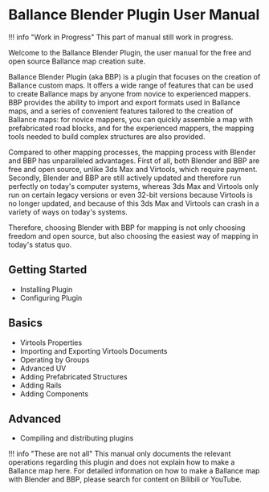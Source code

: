 # Ballance Blender Plugin User Manual

!!! info "Work in Progress"
    This part of manual still work in progress.

Welcome to the Ballance Blender Plugin, the user manual for the free and open source Ballance map creation suite.

Ballance Blender Plugin (aka BBP) is a plugin that focuses on the creation of Ballance custom maps. It offers a wide range of features that can be used to create Ballance maps by anyone from novice to experienced mappers. BBP provides the ability to import and export formats used in Ballance maps, and a series of convenient features tailored to the creation of Ballance maps: for novice mappers, you can quickly assemble a map with prefabricated road blocks, and for the experienced mappers, the mapping tools needed to build complex structures are also provided.

Compared to other mapping processes, the mapping process with Blender and BBP has unparalleled advantages. First of all, both Blender and BBP are free and open source, unlike 3ds Max and Virtools, which require payment. Secondly, Blender and BBP are still actively updated and therefore run perfectly on today's computer systems, whereas 3ds Max and Virtools only run on certain legacy versions or even 32-bit versions because Virtools is no longer updated, and because of this 3ds Max and Virtools can crash in a variety of ways on today's systems.

Therefore, choosing Blender with BBP for mapping is not only choosing freedom and open source, but also choosing the easiest way of mapping in today's status quo.

## Getting Started

* Installing Plugin
* Configuring Plugin

## Basics

* Virtools Properties
* Importing and Exporting Virtools Documents
* Operating by Groups
* Advanced UV
* Adding Prefabricated Structures
* Adding Rails
* Adding Components

## Advanced

* Compiling and distributing plugins

!!! info "These are not all"
    This manual only documents the relevant operations regarding this plugin and does not explain how to make a Ballance map here. For detailed information on how to make a Ballance map with Blender and BBP, please search for content on Bilibili or YouTube.
